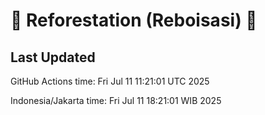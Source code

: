 
# 🌳 Reforestation (Reboisasi) 🌲

## Last Updated

GitHub Actions time: Fri Jul 11 11:21:01 UTC 2025

Indonesia/Jakarta time: Fri Jul 11 18:21:01 WIB 2025
